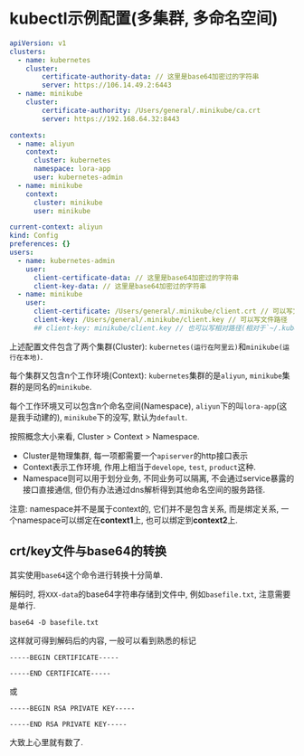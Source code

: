# kubectl示例配置(多集群, 多命名空间)

<!--
<!tags!>: <!kubernetes!>
<!keys!>: Pyak5endi8nCjjr[
-->
```yml
apiVersion: v1
clusters:
  - name: kubernetes
    cluster:
        certificate-authority-data: // 这里是base64加密过的字符串
        server: https://106.14.49.2:6443
  - name: minikube
    cluster:
        certificate-authority: /Users/general/.minikube/ca.crt
        server: https://192.168.64.32:8443

contexts:
  - name: aliyun
    context:
      cluster: kubernetes
      namespace: lora-app
      user: kubernetes-admin
  - name: minikube
    context:
      cluster: minikube
      user: minikube

current-context: aliyun
kind: Config
preferences: {}
users:
  - name: kubernetes-admin
    user:
      client-certificate-data: // 这里是base64加密过的字符串
      client-key-data: // 这里是base64加密过的字符串
  - name: minikube
    user:
      client-certificate: /Users/general/.minikube/client.crt // 可以写文件路径
      client-key: /Users/general/.minikube/client.key // 可以写文件路径
      ## client-key: minikube/client.key // 也可以写相对路径(相对于`~/.kube`)
```

上述配置文件包含了两个集群(Cluster): `kubernetes(运行在阿里云)`和`minikube(运行在本地)`.

每个集群又包含n个工作环境(Context): `kubernetes`集群的是`aliyun`, `minikube`集群的是同名的`minikube`.

每个工作环境又可以包含n个命名空间(Namespace), `aliyun`下的叫`lora-app`(这是我手动建的), `minikube`下的没写, 默认为`default`.

按照概念大小来看, Cluster > Context > Namespace.

- Cluster是物理集群, 每一项都需要一个`apiserver`的http接口表示
- Context表示工作环境, 作用上相当于`develope`, `test`, `product`这种.
- Namespace则可以用于划分业务, 不同业务可以隔离, 不会通过service暴露的接口直接通信, 但仍有办法通过dns解析得到其他命名空间的服务路径.

注意: namespace并不是属于context的, 它们并不是包含关系, 而是绑定关系, 一个namespace可以绑定在**context1**上, 也可以绑定到**context2**上.

## crt/key文件与base64的转换

其实使用`base64`这个命令进行转换十分简单.

解码时, 将`XXX-data`的base64字符串存储到文件中, 例如`basefile.txt`, 注意需要是单行.

```
base64 -D basefile.txt
```

这样就可得到解码后的内容, 一般可以看到熟悉的标记

```
-----BEGIN CERTIFICATE-----

-----END CERTIFICATE-----
```

或

```
-----BEGIN RSA PRIVATE KEY-----

-----END RSA PRIVATE KEY-----
```

大致上心里就有数了.
